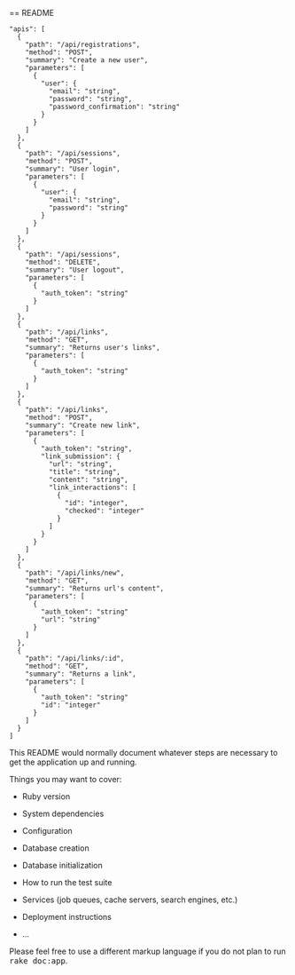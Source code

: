 == README
```
"apis": [
  {
    "path": "/api/registrations",
    "method": "POST",
    "summary": "Create a new user",
    "parameters": [
      {
        "user": {
          "email": "string",
          "password": "string",
          "password_confirmation": "string"
        }
      }
    ]
  },
  {
    "path": "/api/sessions",
    "method": "POST",
    "summary": "User login",
    "parameters": [
      {
        "user": {
          "email": "string",
          "password": "string"
        }
      }
    ]
  },
  {
    "path": "/api/sessions",
    "method": "DELETE",
    "summary": "User logout",
    "parameters": [
      {
        "auth_token": "string"
      }
    ]
  },
  {
    "path": "/api/links",
    "method": "GET",
    "summary": "Returns user's links",
    "parameters": [
      {
        "auth_token": "string"
      }
    ]
  },
  {
    "path": "/api/links",
    "method": "POST",
    "summary": "Create new link",
    "parameters": [
      {
        "auth_token": "string",
        "link_submission": {  
          "url": "string",
          "title": "string",
          "content": "string",
          "link_interactions": [  
            {  
              "id": "integer",
              "checked": "integer"
            }
          ]
        }
      }
    ]
  },
  {
    "path": "/api/links/new",
    "method": "GET",
    "summary": "Returns url's content",
    "parameters": [
      {
        "auth_token": "string"
        "url": "string"
      }
    ]
  },
  {
    "path": "/api/links/:id",
    "method": "GET",
    "summary": "Returns a link",
    "parameters": [
      {
        "auth_token": "string"
        "id": "integer"
      }
    ]
  }
]
```
This README would normally document whatever steps are necessary to get the
application up and running.

Things you may want to cover:

* Ruby version

* System dependencies

* Configuration

* Database creation

* Database initialization

* How to run the test suite

* Services (job queues, cache servers, search engines, etc.)

* Deployment instructions

* ...


Please feel free to use a different markup language if you do not plan to run
<tt>rake doc:app</tt>.

